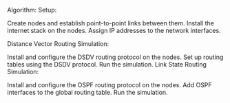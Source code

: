 Algorithm:
Setup:

Create nodes and establish point-to-point links between them.
Install the internet stack on the nodes.
Assign IP addresses to the network interfaces.

Distance Vector Routing Simulation:

Install and configure the DSDV routing protocol on the nodes.
Set up routing tables using the DSDV protocol.
Run the simulation.
Link State Routing Simulation:


Install and configure the OSPF routing protocol on the nodes.
Add OSPF interfaces to the global routing table.
Run the simulation.